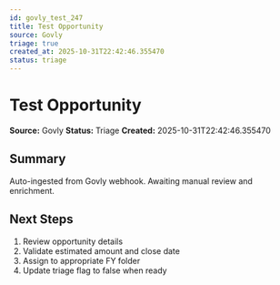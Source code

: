 ```yaml
---
id: govly_test_247
title: Test Opportunity
source: Govly
triage: true
created_at: 2025-10-31T22:42:46.355470
status: triage
---
```


# Test Opportunity

**Source:** Govly
**Status:** Triage
**Created:** 2025-10-31T22:42:46.355470

## Summary

Auto-ingested from Govly webhook. Awaiting manual review and enrichment.

## Next Steps

1. Review opportunity details
2. Validate estimated amount and close date
3. Assign to appropriate FY folder
4. Update triage flag to false when ready
